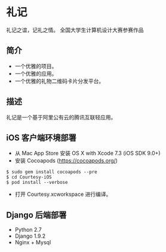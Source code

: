 # 礼记
礼记之谊，记礼之情。
全国大学生计算机设计大赛参赛作品

## 简介
- 一个优雅的项目。
- 一个优雅的应用。
- 一个优雅的礼物二维码卡片分发平台。

## 描述
礼记是一个基于阿里公有云的腾讯互联轻应用。

## iOS 客户端环境部署
- 从 Mac App Store 安装 OS X with Xcode 7.3 (iOS SDK 9.0+)
- 安装 Cocoapods (https://cocoapods.org/)
```shell
$ sudo gem install cocoapods --pre
$ cd Courtesy-iOS
$ pod install --verbose
```
- 打开 Courtesy.xcworkspace 进行编译。

## Django 后端部署
- Python 2.7
- Django 1.9.2
- Nginx + Mysql
